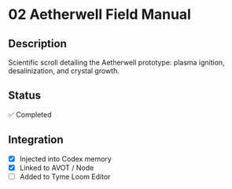# 02 Aetherwell Field Manual

## Description
Scientific scroll detailing the Aetherwell prototype: plasma ignition, desalinization, and crystal growth.

## Status
✅ Completed

## Integration
- [x] Injected into Codex memory
- [x] Linked to AVOT / Node
- [ ] Added to Tyme Loom Editor